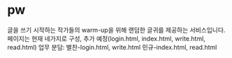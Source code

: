 # pw
글을 쓰기 시작하는 작가들의 warm-up을 위해 랜덤한 글귀를 제공하는 서비스입니다.
페이지는 현재 네가지로 구성, 추가 예정(login.html, index.html, write.html, read.html)
업무 분담:
별찬-login.html, write.html
민규-index.html, read.html
